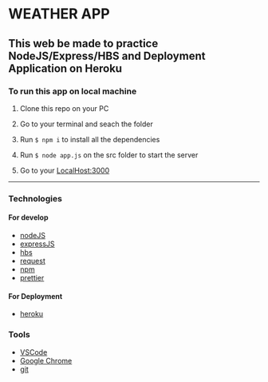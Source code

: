 # WEATHER APP

## This web be made to practice NodeJS/Express/HBS and Deployment Application on Heroku

### To run this app on local machine

1. Clone this repo on your PC

2. Go to your terminal and seach the folder

3. Run `$ npm i` to install all the dependencies

4. Run `$ node app.js` on the src folder to start the server

5. Go to your [LocalHost:3000](http://localhost:3000)

---

### Technologies

#### For develop

* [nodeJS](https://nodejs.org/)
* [expressJS](https://expressjs.com/)
* [hbs](https://www.npmjs.com/package/hbs)
* [request](https://www.npmjs.com/package/request)
* [npm](https://www.npmjs.com/)
* [prettier](https://prettier.io/)

#### For Deployment

* [heroku](https://www.heroku.com)

### Tools

* [VSCode](https://code.visualstudio.com/)
* [Google Chrome](https://www.google.com/chrome/)
* [git](https://git-scm.com/)
